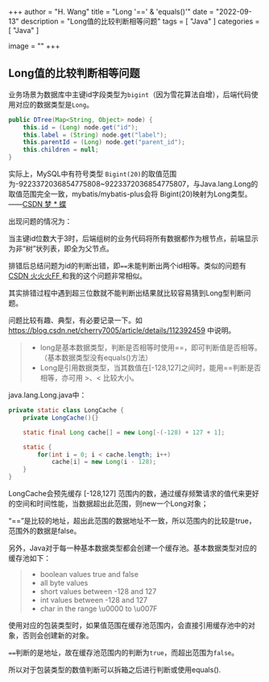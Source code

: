 +++
author = "H. Wang"
title = "Long '==' & 'equals()'"
date = "2022-09-13"
description = "Long值的比较判断相等问题"
tags = [
    "Java"
]
categories = [
    "Java"
]

image = ""
+++

## Long值的比较判断相等问题

业务场景为数据库中主键id字段类型为`bigint`（因为雪花算法自增），后端代码使用对应的数据类型是`Long`。

```java
public DTree(Map<String, Object> node) {
    this.id = (Long) node.get("id");
    this.label = (String) node.get("label");
    this.parentId = (Long) node.get("parent_id");
    this.children = null;
}
```

实际上，MySQL中有符号类型 `Bigint(20)`的取值范围为-9223372036854775808~9223372036854775807，与Java.lang.Long的取值范围完全一致，mybatis/mybatis-plus会将 Bigint(20)映射为Long类型。
——[CSDN 梦 * 蝶](https://blog.csdn.net/LZ15932161597/article/details/110248316)

出现问题的情况为：

当主键id位数大于3时，后端组树的业务代码将所有数据都作为根节点，前端显示为非“树”状列表，即全为父节点。

排错后总结问题为id的判断出错，即`==`未能判断出两个id相等。类似的问题有 [CSDN 火火火FF
](https://blog.csdn.net/weixin_52163830/article/details/125930121)  和我的这个问题非常相似。

其实排错过程中遇到超三位数就不能判断出结果就比较容易猜到Long型判断问题。

问题比较有趣、典型，有必要记录一下。如
https://blog.csdn.net/cherry7005/article/details/112392459 中说明。

> - long是基本数据类型，判断是否相等时使用==，即可判断值是否相等。（基本数据类型没有equals()方法）
> - Long是引用数据类型，当其数值在[-128,127]之间时，能用==判断是否相等，亦可用 >、< 比较大小。

java.lang.Long.java中：

```java
private static class LongCache {
    private LongCache(){}

    static final Long cache[] = new Long[-(-128) + 127 + 1];

    static {
        for(int i = 0; i < cache.length; i++)
            cache[i] = new Long(i - 128);
    }
}
```

LongCache会预先缓存 [-128,127] 范围内的数，通过缓存频繁请求的值代来更好的空间和时间性能，当数据超出此范围，则new一个Long对象；

“==”是比较的地址，超出此范围的数据地址不一致，所以范围内的比较是true，范围外的数据是false。

另外，Java对于每一种基本数据类型都会创建一个缓存池。基本数据类型对应的缓存池如下：

> - boolean values true and false
> - all byte values
> - short values between -128 and 127
> - int values between -128 and 127
> - char in the range \u0000 to \u007F

使用对应的包装类型时，如果值范围在缓存池范围内，会直接引用缓存池中的对象，否则会创建新的对象。

`==`判断的是地址，故在缓存池范围内的判断为`true`，而超出范围为`false`。

所以对于包装类型的数值判断可以拆箱之后进行判断或使用equals().
